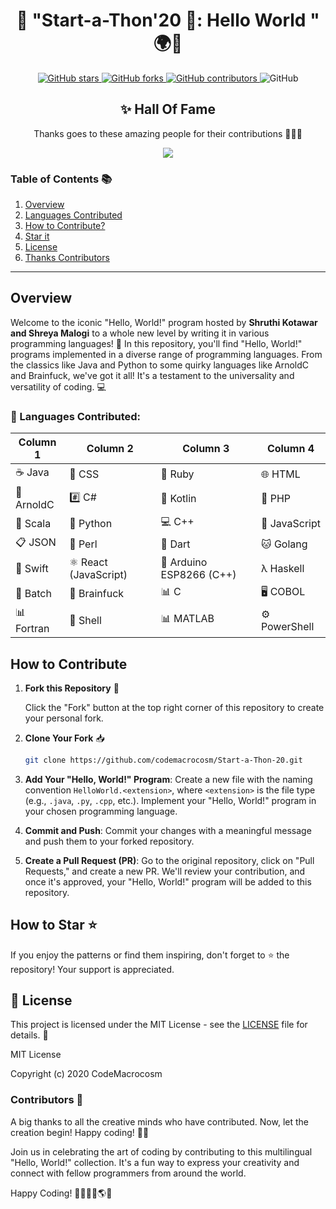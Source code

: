 
<div align="center">

# 🎯 "Start-a-Thon'20 💎: Hello World " 🌍👋

</div>
<p align="center">
  <a href="https://github.com/CodeMacrocosm/Start-a-Thon-20/stargazers">
    <img src="https://img.shields.io/github/stars/CodeMacrocosm/Start-a-Thon-20?style=flat-square" alt="GitHub stars">
  </a>
  <a href="https://github.com/CodeMacrocosm/Start-a-Thon-20/network">
    <img src="https://img.shields.io/github/forks/CodeMacrocosm/Start-a-Thon-20?style=flat-square" alt="GitHub forks">
  </a>
  <a href="https://github.com/codemacrocosm/Start-a-Thon-20/graphs/contributors">
    <img src="https://img.shields.io/github/contributors/codemacrocosm/Start-a-Thon-20.svg" alt="GitHub contributors">
  </a>
  <img src="https://img.shields.io/github/license/CodeMacrocosm/Start-a-Thon-20" alt="GitHub">
</p>

<div align="center">

## ✨ Hall Of Fame

Thanks goes to these amazing people for their contributions 🎉🎉🎉

<a href="https://github.com/codeMacrocosm/Start-a-Thon-20/graphs/contributors">
  <img src="https://contrib.rocks/image?repo=codeMacrocosm/Start-a-Thon-20" />
</a>

</div>

### Table of Contents 📚

1. [Overview](#overview)
2. [Languages Contributed](#-languages-contributed)
3. [How to Contribute?](#how-to-contribute)
4. [Star it](#how-to-star-)
5. [License](#-license)
6. [Thanks Contributors](#contributors-)

---



## Overview

Welcome to the iconic "Hello, World!" program hosted by **Shruthi Kotawar and Shreya Malogi** to a whole new level by writing it in various programming languages! 🎉 In this repository, you'll find "Hello, World!" programs implemented in a diverse range of programming languages. From the classics like Java and Python to some quirky languages like ArnoldC and Brainfuck, we've got it all! It's a testament to the universality and versatility of coding. 💻

### 🐚 Languages Contributed: 


| Column 1       | Column 2      | Column 3      | Column 4       |
| -------------- | ------------- | ------------- | -------------- |
| ☕️ Java        | 🎨 CSS        | 💎 Ruby       | 🌐 HTML        |
| 🤖 ArnoldC     | #️⃣ C#         | 🎯 Kotlin     | 🐘 PHP         |
| 🧪 Scala       | 🐍 Python     | 💻 C++        | 📜 JavaScript  |
| 📋 JSON        | 🐚 Perl       | 🌟 Dart       | 🐱 Golang      |
| 🌠 Swift       | ⚛️ React (JavaScript) | 🌟 Arduino ESP8266 (C++) | λ Haskell |
| 💼 Batch       | 🧠 Brainfuck | 📊 C           | 🖥️ COBOL      |
| 📊 Fortran     | 🐚 Shell   | 📊 MATLAB  | ⚙️ PowerShell |





## How to Contribute

1. **Fork this Repository** 🍴

   Click the "Fork" button at the top right corner of this repository to create your personal fork.

2. **Clone Your Fork** 📥

   ```bash
   git clone https://github.com/codemacrocosm/Start-a-Thon-20.git
   ```

3. **Add Your "Hello, World!" Program**: Create a new file with the naming convention `HelloWorld.<extension>`, where `<extension>` is the file type (e.g., `.java`, `.py`, `.cpp`, etc.). Implement your "Hello, World!" program in your chosen programming language.

4. **Commit and Push**: Commit your changes with a meaningful message and push them to your forked repository.

5. **Create a Pull Request (PR)**: Go to the original repository, click on "Pull Requests," and create a new PR. We'll review your contribution, and once it's approved, your "Hello, World!" program will be added to this repository.

## How to Star ⭐

If you enjoy the patterns or find them inspiring, don't forget to ⭐ the repository! Your support is appreciated.

## 📄 License

This project is licensed under the MIT License - see the [LICENSE](LICENSE) file for details. 📜

MIT License

Copyright (c) 2020 CodeMacrocosm


### Contributors 🙌

A big thanks to all the creative minds who have contributed. Now, let the creation begin! Happy coding! 🎨✨

Join us in celebrating the art of coding by contributing to this multilingual "Hello, World!" collection. It's a fun way to express your creativity and connect with fellow programmers from around the world.

Happy Coding! 👩‍💻👨‍💻🌎🎈

